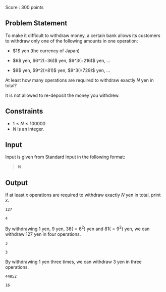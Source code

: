 Score : $300$ points

## Problem Statement

To make it difficult to withdraw money, a certain bank allows its customers to withdraw only one of the following amounts in one operation:

- <p>$1$ yen (the currency of Japan)</p>
- <p>$6$ yen, $6^2(=36)$ yen, $6^3(=216)$ yen, ...</p>
- <p>$9$ yen, $9^2(=81)$ yen, $9^3(=729)$ yen, ...</p>

At least how many operations are required to withdraw exactly $N$ yen in total?

It is not allowed to re-deposit the money you withdrew.

## Constraints

- $1 \leq N \leq 100000$
- $N$ is an integer.

## Input

Input is given from Standard Input in the following format:

> $N$

## Output

If at least $x$ operations are required to withdraw exactly $N$ yen in total, print $x$.

```input1
127
```

```output1
4
```

By withdrawing $1$ yen, $9$ yen, $36(=6^2)$ yen and $81(=9^2)$ yen, we can withdraw $127$ yen in four operations.

```input2
3
```

```output2
3
```

By withdrawing $1$ yen three times, we can withdraw $3$ yen in three operations.

```input3
44852
```

```output3
16
```